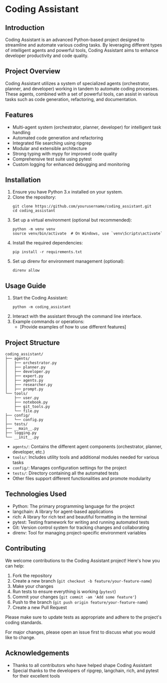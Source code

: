 # Coding Assistant

## Introduction

Coding Assistant is an advanced Python-based project designed to streamline and automate various coding tasks. By leveraging different types of intelligent agents and powerful tools, Coding Assistant aims to enhance developer productivity and code quality.

## Project Overview

Coding Assistant utilizes a system of specialized agents (orchestrator, planner, and developer) working in tandem to automate coding processes. These agents, combined with a set of powerful tools, can assist in various tasks such as code generation, refactoring, and documentation.

## Features

- Multi-agent system (orchestrator, planner, developer) for intelligent task handling
- Automated code generation and refactoring
- Integrated file searching using ripgrep
- Modular and extensible architecture
- Strong typing with mypy for improved code quality
- Comprehensive test suite using pytest
- Custom logging for enhanced debugging and monitoring

## Installation

1. Ensure you have Python 3.x installed on your system.
2. Clone the repository:
   ```
   git clone https://github.com/yourusername/coding_assistant.git
   cd coding_assistant
   ```
3. Set up a virtual environment (optional but recommended):
   ```
   python -m venv venv
   source venv/bin/activate  # On Windows, use `venv\Scripts\activate`
   ```
4. Install the required dependencies:
   ```
   pip install -r requirements.txt
   ```
5. Set up direnv for environment management (optional):
   ```
   direnv allow
   ```

## Usage Guide

1. Start the Coding Assistant:
   ```
   python -m coding_assistant
   ```
2. Interact with the assistant through the command line interface.
3. Example commands or operations:
   - [Provide examples of how to use different features]

## Project Structure

```
coding_assistant/
├── agents/
│   ├── orchestrator.py
│   ├── planner.py
│   ├── developer.py
│   ├── expert.py
│   ├── agents.py
│   ├── researcher.py
│   ├── prompt.py
└── tools/
    ├── user.py
    ├── notebook.py
    ├── git_tools.py
    └── file.py
├── config/
│   └── config.py
├── tests/
├── __main__.py
├── logging.py
└── __init__.py
```

- `agents/`: Contains the different agent components (orchestrator, planner, developer, etc.)
- `tools/`: Includes utility tools and additional modules needed for various tasks
- `config/`: Manages configuration settings for the project
- `tests/`: Directory containing all the automated tests
- Other files support different functionalities and promote modularity

## Technologies Used

- Python: The primary programming language for the project
- langchain: A library for agent-based applications
- rich: A library for rich text and beautiful formatting in the terminal
- pytest: Testing framework for writing and running automated tests
- Git: Version control system for tracking changes and collaborating
- direnv: Tool for managing project-specific environment variables

## Contributing

We welcome contributions to the Coding Assistant project! Here's how you can help:

1. Fork the repository
2. Create a new branch (`git checkout -b feature/your-feature-name`)
3. Make your changes
4. Run tests to ensure everything is working (`pytest`)
5. Commit your changes (`git commit -am 'Add some feature'`)
6. Push to the branch (`git push origin feature/your-feature-name`)
7. Create a new Pull Request

Please make sure to update tests as appropriate and adhere to the project's coding standards.

For major changes, please open an issue first to discuss what you would like to change.

## Acknowledgements

- Thanks to all contributors who have helped shape Coding Assistant
- Special thanks to the developers of ripgrep, langchain, rich, and pytest for their excellent tools
